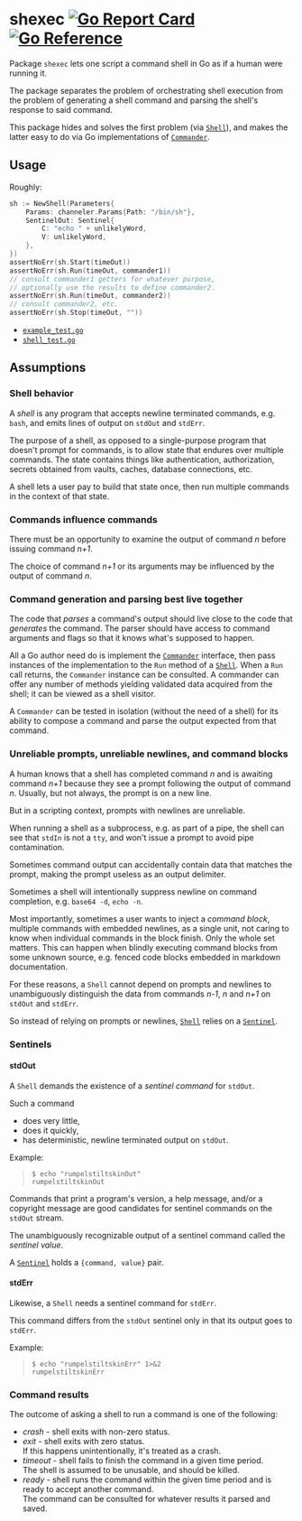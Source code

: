 [`Commander`]: ./commander.go
[`Shell`]: ./shell.go
[`Sentinel`]: ./sentinel.go

# shexec [![Go Report Card](https://goreportcard.com/badge/github.com/monopole/shexec/scripter)](https://goreportcard.com/report/github.com/monopole/shexec/scripter) [![Go Reference](https://pkg.go.dev/badge/github.com/monopole/shexec/scripter)](https://pkg.go.dev/github.com/monopole/shexec/scripter)

Package `shexec` lets one script a command
shell in Go as if a human were running it.

The package separates the problem of orchestrating shell
execution from the problem of generating a shell command and
parsing the shell's response to said command.

This package hides and solves the first problem (via [`Shell`]),
and makes the latter easy to do via Go
implementations of [`Commander`].

## Usage

Roughly:
```go
sh := NewShell(Parameters{
	Params: channeler.Params{Path: "/bin/sh"},
	SentinelOut: Sentinel{
		C: "echo " + unlikelyWord,
		V: unlikelyWord,
	},
})
assertNoErr(sh.Start(timeOut))
assertNoErr(sh.Run(timeOut, commander1))
// consult commander1 getters for whatever purpose,
// optionally use the results to define commander2.
assertNoErr(sh.Run(timeOut, commander2))
// consult commander2, etc.
assertNoErr(sh.Stop(timeOut, ""))
```

* [`example_test.go`](./example_test.go)
* [`shell_test.go`](./shell_test.go)

## Assumptions 

### Shell behavior

A _shell_ is any program that accepts newline terminated
commands, e.g. `bash`, and emits lines of output on
`stdOut` and `stdErr`.

The purpose of a shell, as opposed to a single-purpose
program that doesn't prompt for commands,
is to allow state that endures over multiple commands.
The state contains things like authentication, authorization,
secrets obtained from vaults,
caches, database connections, etc.

A shell lets a user pay to build that state once,
then run multiple commands in the context of that state.

### Commands influence commands

There must be an opportunity to examine the
output of command _n_ before issuing command _n+1_.

The choice of command _n+1_ or its arguments
may be influenced by the output of command _n_.

### Command generation and parsing best live together

The code that _parses_ a command's output should live
close to the code that _generates_ the command.
The parser should have access to command
arguments and flags so that it knows what's
supposed to happen.

All a Go author need do is implement the [`Commander`]
interface, then pass instances of the implementation to
the `Run` method of a [`Shell`]. When a `Run` call
returns, the `Commander` instance can be consulted.
A commander can offer any number of methods yielding
validated data acquired from the shell; it can be 
viewed as a shell visitor.

A `Commander` can be tested in isolation
(without the need of a shell)
for its ability to compose a command and parse the output
expected from that command.

### Unreliable prompts, unreliable newlines, and command blocks

A human knows that a shell has completed command _n_
and is awaiting command _n+1_ because they
see a prompt following the output of command _n_.
Usually, but not always, the prompt
is on a new line.

But in a scripting context, prompts with newlines
are unreliable.

When running a shell as a subprocess,
e.g. as part of a pipe, the shell can see
that `stdIn` is not a `tty`, and won't
issue a prompt to avoid pipe contamination.

Sometimes command output can accidentally
contain data that matches the prompt,
making the prompt useless as an output delimiter.

Sometimes a shell will intentionally suppress
newline on command completion, e.g. `base64 -d`, `echo -n`.

Most importantly, sometimes a user wants to inject a
_command block_, multiple commands with embedded
newlines, as a single unit, not caring to know when
individual commands in the block finish.
Only the whole set matters.
This can happen when blindly executing command blocks
from some unknown source,
e.g. fenced code blocks embedded in markdown documentation.

For these reasons, a `Shell` cannot
depend on prompts and newlines to unambiguously
distinguish the data from commands
_n-1_, _n_ and _n+1_ on `stdOut` and `stdErr`.

So instead of relying on prompts or newlines,
[`Shell`] relies on a [`Sentinel`].

### Sentinels

#### stdOut

A `Shell` demands the existence of
a _sentinel command_ for `stdOut`.

Such a command
* does very little,
* does it quickly,
* has deterministic, newline terminated output on `stdOut`.

Example:

> ```
> $ echo "rumpelstiltskinOut"
> rumpelstiltskinOut
> ```

Commands that print a program's version, a help message,
and/or a copyright message are good candidates for
sentinel commands on the `stdOut` stream.

The unambiguously recognizable output of a sentinel command
called the _sentinel value_.

A [`Sentinel`] holds a `{command, value}` pair.

#### stdErr

Likewise, a `Shell` needs a sentinel
command for `stdErr`.

This command differs from the `stdOut` sentinel only
in that its output goes to `stdErr`.

Example:
> ```
> $ echo "rumpelstiltskinErr" 1>&2
> rumpelstiltskinErr
> ```

### Command results

The outcome of asking a shell to run a command is
one of the following:

* _crash_ - shell exits with non-zero status.
* _exit_ - shell exits with zero status.\
  If this happens unintentionally, it's treated as a crash.
* _timeout_ - shell fails to finish the command in a given time period.\
  The shell is assumed to be unusable, and should be killed.
* _ready_ - shell runs the command within the given time period and is ready to accept
  another command.\
  The command can be consulted for whatever
  results it parsed and saved.


